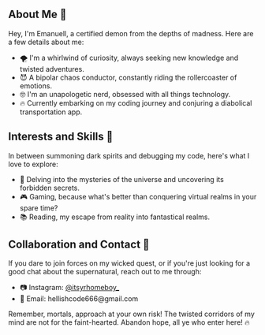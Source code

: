 <div>
  <h2>About Me 🤪</h2>
  <p>
    Hey, I'm Emanuell, a certified demon from the depths of madness. Here are a few details about me:
  </p>
  <ul>
    <li>🌪️ I'm a whirlwind of curiosity, always seeking new knowledge and twisted adventures.</li>
    <li>😈 A bipolar chaos conductor, constantly riding the rollercoaster of emotions.</li>
    <li>🤓 I'm an unapologetic nerd, obsessed with all things technology.</li>
    <li>🔥 Currently embarking on my coding journey and conjuring a diabolical transportation app.</li>
  </ul>
</div>

<div>
  <h2>Interests and Skills 🧪</h2>
  <p>
    In between summoning dark spirits and debugging my code, here's what I love to explore:
  </p>
  <ul>
    <li>🔮 Delving into the mysteries of the universe and uncovering its forbidden secrets.</li>
    <li>🎮 Gaming, because what's better than conquering virtual realms in your spare time?</li>
    <li>📚 Reading, my escape from reality into fantastical realms.</li>
  </ul>
</div>

<div>
  <h2>Collaboration and Contact 🤝</h2>
  <p>
    If you dare to join forces on my wicked quest, or if you're just looking for a good chat about the supernatural, reach out to me through:
  </p>
  <ul>
    <li>📷 Instagram: <a href="[https://www.instagram.com/itsyrhomeboy_">@itsyrhomeboy_</a><br> </li>
    <li>📧 Email: hellishcode666@gmail.com</li>
  </ul>
  <p>
    Remember, mortals, approach at your own risk! The twisted corridors of my mind are not for the faint-hearted. Abandon hope, all ye who enter here! 🔥
  </p>
</div>
